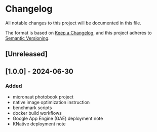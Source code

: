 # Changelog

All notable changes to this project will be documented in this file.

The format is based on [Keep a Changelog](https://keepachangelog.com/en/1.1.0/),
and this project adheres to [Semantic Versioning](https://semver.org/spec/v2.0.0.html).

## [Unreleased]

## [1.0.0] - 2024-06-30

### Added

- micronaut photobook project
- native image optimization instruction
- benchmark scripts
- docker build workflows
- Google App Engine (GAE) deployment note
- KNative deployment note